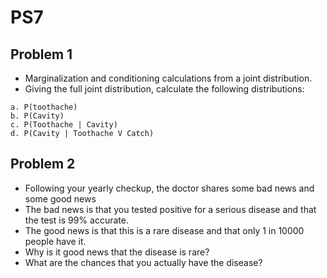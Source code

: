 # PS7


## Problem 1
- Marginalization and conditioning calculations from a joint distribution.
- Giving the full joint distribution, calculate the following distributions:

```
a. P(toothache)
b. P(Cavity)
c. P(Toothache | Cavity)
d. P(Cavity | Toothache V Catch)
```

## Problem 2
- Following your yearly checkup, the doctor shares some bad news and some good news
- The bad news is that you tested positive for a serious disease and that the test is 99% accurate.
- The good news is that this is a rare disease and that only 1 in 10000 people have it.
- Why is it good news that the disease is rare?
- What are the chances that you actually have the disease?




